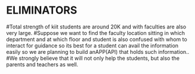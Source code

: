 # ELIMINATORS

#Total strength of kiit students are around 20K and with faculties are also very large.
#Suppose we want to find the faculty location sitting in which department and at which floor and student is also confused with whom to interact for guidance so its best for a student can avail the information easily so we are planning to build anAPP(API) that holds such information.. 
#We  strongly believe that it will not only help the students, but also the parents and teachers as well.


